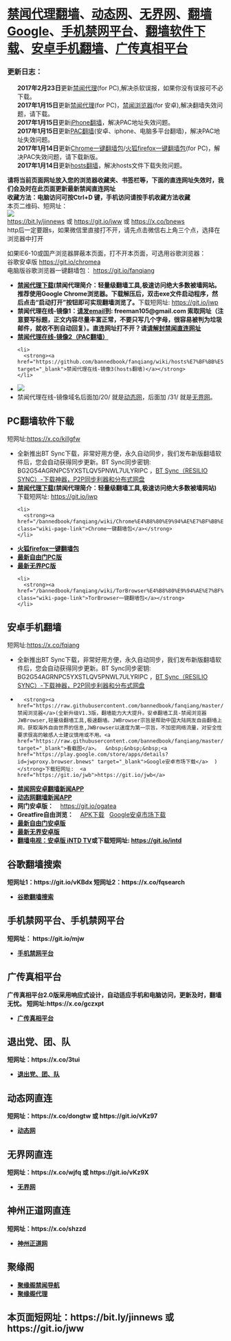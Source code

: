 <h1><a href="#jwproxy">禁闻代理翻墙</a>、<a href="#to-dtw">动态网</a>、<a href="#to-wjw">无界网</a>、<a href="#fqsearch">翻墙Google</a>、<a href="#mobilejinwang">手机禁网平台</a>、<a href="#fanqiangsoft">翻墙软件下载</a>、<a href="#androidfq">安卓手机翻墙</a>、<a href="#gczxpt">广传真相平台</a></h1> 

<h3>更新日志：</h3>
<ul class="task-list">
<li><strong>2017年2月23日</strong>更新<a href="https://github.com/killgfw/fg/raw/master/jw/jwd.zip">禁闻代理</a>(for PC),解决杀软误报，如果你没有误报可不必下载。</li>

<li><strong>2017年1月15日</strong>更新<a href="https://github.com/killgfw/fg/raw/master/jw/jwd.zip">禁闻代理</a>(for PC)，<a href="https://raw.githubusercontent.com/bannedbook/fanqiang/master/apk/JWBrowser.apk">禁闻浏览器</a>(for 安卓),解决翻墙失效问题，请下载。</li>

<li><strong>2017年1月15日</strong>更新<a href="https://github.com/bannedbook/fanqiang/wiki/iphone%E7%BF%BB%E5%A2%99">iPhone翻墙</a>，解决PAC地址失效问题。</li>

<li><strong>2017年1月15日</strong>更新<a href="/bannedbook/fanqiang/wiki/pacfq" class="wiki-page-link">PAC翻墙</a>(安卓、iphone、电脑多平台翻墙)，解决PAC地址失效问题。</li>

<li><strong>2017年1月14日</strong>更新<a href="/bannedbook/fanqiang/wiki/Chrome%E4%B8%80%E9%94%AE%E7%BF%BB%E5%A2%99%E5%8C%85">Chrome一键翻墙包</a>/<a href="/bannedbook/fanqiang/wiki/%E7%81%AB%E7%8B%90firefox%E4%B8%80%E9%94%AE%E7%BF%BB%E5%A2%99%E5%8C%85">火狐firefox一键翻墙包</a>(for PC)，解决PAC失效问题，请下载新版。</li>

<li><strong>2017年1月14日</strong>更新<a href="https://github.com/bannedbook/fanqiang/wiki/hosts%E7%BF%BB%E5%A2%99">hosts翻墙</a>，解决hosts文件下载失败问题。</li>
</ul>

<strong>请将当前页面网址放入您的浏览器收藏夹、书签栏等，下面的直连网址失效时，我们会及时在此页面更新最新禁闻直连网址 
<br>收藏方法：电脑访问可按Ctrl+D 键，手机访问请按手机收藏方法收藏</strong>
<br>本页二维码、短网址： <br>
<img src="https://raw.githubusercontent.com/bannedbook/fanqiang/master/jw/qr.jpg" /><br>
https://bit.ly/jinnews 或 https://git.io/jww 或 https://x.co/bnews<br>
http后一定要跟s，如果微信里直接打不开，请先点击微信右上角三个点，选择在浏览器中打开<br>

如果IE6-10或国产浏览器屏蔽本页面，打不开本页面，可选用谷歌浏览器：<br>
      谷歌安卓版
      <a href="https://raw.githubusercontent.com/ogate/up/master/chrome.apk">https://git.io/chromea</a><br>
      电脑版谷歌浏览器一键翻墙包：
      <a href="https://github.com/bannedbook/fanqiang/wiki/Chrome%E4%B8%80%E9%94%AE%E7%BF%BB%E5%A2%99%E5%8C%85">https://git.io/fanqiang</a>


<div class="boxed-group-inner wiki-auxiliary-content wiki-auxiliary-content-no-bg">
<a name="jwproxy"></a>
  <ul class="wiki-pages" data-filterable-for="wiki-pages-filter" data-filterable-type="substring">
<li>
      <strong><a href="https://github.com/killgfw/fg/raw/master/jw/jwd.zip">禁闻代理下载</a>(禁闻代理简介：轻量级翻墙工具,极速访问绝大多数被墙网站。推荐使用Google Chrome浏览器。下载解压后，双击exe文件启动程序，然后点击“启动打开”按钮即可实现翻墙浏览了。</strong>下载短网址:  <a href="https://git.io/jwp">https://git.io/jwp</a>
    </li>

  <li><a name="jwurl"></a>
      <strong>禁闻代理在线-镜像1：<a href="mailto:freeman105@gmail.com">请发email</a>到: freeman105@gmail.com 索取网址（注意要写标题，正文内容尽量丰富正常，不要只写几个字母，很容易被判为垃圾邮件，就收不到自动回复）。直连网址打不开？请<a href="https://github.com/bannedbook/fanqiang/blob/master/unlockurl/README.md" target="_blank">请解封禁闻直连网址</a></strong>
    </li> 
   <li>
      <strong><a href="https://github.com/bannedbook/fanqiang/wiki/pacfq" target="_blank">禁闻代理在线-镜像2（PAC翻墙）</a></strong>
    </li>     
    
    <li>
      <strong><a href="https://github.com/bannedbook/fanqiang/wiki/hosts%E7%BF%BB%E5%A2%99" target="_blank">禁闻代理在线-镜像3(hosts翻墙)</a></strong>
    </li> 

 

 <li>
  <img src="https://raw.githubusercontent.com/bannedbook/fanqiang/master/jw/jwproxy.jpg" />
    </li>
 <li>
     禁闻代理在线-镜像域名后面加/20/ 就是<a href="https://cs.cncn.eu.org/20/" target="_blank">动态网</a>，后面加 /31/ 就是<a href="https://cs.cncn.eu.org/31/" target="_blank">无界网</a>。
    </li>
 

  </ul>

</div>

<a name="fanqiangsoft"></a><h2>PC翻墙软件下载</h2>短网址:https://x.co/killgfw
<div class="boxed-group-inner wiki-auxiliary-content wiki-auxiliary-content-no-bg">
  <ul class="wiki-pages" data-filterable-for="wiki-pages-filter" data-filterable-type="substring">
  
<li>全新推出BT Sync下载，非常好用方便，永久自动同步，我们发布新版翻墙软件后，您会自动获得同步更新。BT Sync同步密钥: BG2G54AGRNPC5YXSTLQV5PNWL7ULYRIPC  ，<a target="_blank" href="https://github.com/bannedbook/fanqiang/blob/master/RESILIO-SYNC/readme.md">BT Sync（RESILIO SYNC）-下载神器，P2P同步利器和分布式网盘</a></li>

<li>
      <strong><a href="https://github.com/killgfw/fg/raw/master/jw/jwd.zip">禁闻代理下载</a>(禁闻代理简介：轻量级翻墙工具,极速访问绝大多数被墙网站) </strong>下载短网址:  <a href="https://git.io/jwp">https://git.io/jwp</a>
    </li>

 
    <li>
      <strong><a href="/bannedbook/fanqiang/wiki/Chrome%E4%B8%80%E9%94%AE%E7%BF%BB%E5%A2%99%E5%8C%85" class="wiki-page-link">Chrome一键翻墙包</a></strong>
    </li>

<li>
      <strong><a href="/bannedbook/fanqiang/wiki/%E7%81%AB%E7%8B%90firefox%E4%B8%80%E9%94%AE%E7%BF%BB%E5%A2%99%E5%8C%85" class="wiki-page-link">火狐firefox一键翻墙包</a></strong> 
    </li>  


  
 <li>
      <strong><a href="https://git.io/fgt" target="_blank">最新自由门PC版</a></strong> 
    </li> 


 <li>
      <strong><a href="https://git.io/wj" target="_blank">最新无界PC版</a></strong> 
    </li> 



    <li>
      <strong><a href="/bannedbook/fanqiang/wiki/TorBrowser%E4%B8%80%E9%94%AE%E7%BF%BB%E5%A2%99%E5%8C%85" class="wiki-page-link">TorBrowser一键翻墙包</a></strong> 
    </li>

  </ul>
</div>

<a name="androidfq"></a><h2>安卓手机翻墙</h2>短网址:https://x.co/fqiang
<div class="boxed-group-inner wiki-auxiliary-content wiki-auxiliary-content-no-bg">
  <ul class="wiki-pages" data-filterable-for="wiki-pages-filter" data-filterable-type="substring">

<li>全新推出BT Sync下载，非常好用方便，永久自动同步，我们发布新版翻墙软件后，您会自动获得同步更新。BT Sync同步密钥: BG2G54AGRNPC5YXSTLQV5PNWL7ULYRIPC  ，<a target="_blank" href="https://github.com/bannedbook/fanqiang/blob/master/RESILIO-SYNC/readme.md">BT Sync（RESILIO SYNC）-下载神器，P2P同步利器和分布式网盘</a></li>

<li>

      <strong><a href="https://raw.githubusercontent.com/bannedbook/fanqiang/master/apk/JWBrowser.apk">禁闻浏览器</a>(全新升级V1.3版，翻墙能力大大提升。安卓翻墙工具-禁闻浏览器 JWBrowser,轻量级翻墙工具,极速翻墙。JWBrowser宗旨是帮助中国大陆网友自由翻墙上网，获取海外自由世界的信息,JWBrowser以速度为第一宗旨，不加密网络流量，对安全性要求很高的敏感人士建议慎用或不用。<a href="https://raw.githubusercontent.com/bannedbook/fanqiang/master/apk/JWBrowser.jpg" target="_blank">看截图</a>。  &nbsp;&nbsp;&nbsp;<a href="https://play.google.com/store/apps/details?id=jwproxy.browser.bnews" target="_blank">Google安卓市场下载</a>  ) </strong>下载短网址:  <a href="https://git.io/jwb">https://git.io/jwb</a>

</li>

 <li>
      <strong><a href="https://github.com/bannedbook/fanqiang/wiki/%E7%A6%81%E9%97%BB%E7%BD%91%E5%AE%89%E5%8D%93%E7%BF%BB%E5%A2%99%E6%96%B0%E9%97%BBAPP" class="wiki-page-link">禁闻网安卓翻墙新闻APP</a></strong>
    </li>   
    

 <li>
      <strong><a href="https://github.com/bannedbook/fanqiang/wiki/%E5%8A%A8%E6%80%81%E7%BD%91%E6%96%B0%E9%97%BB-%E5%8A%A8%E6%80%81%E7%BD%91%E7%BF%BB%E5%A2%99-%E5%AE%89%E5%8D%93%E5%BA%94%E7%94%A8" class="wiki-page-link">动态网翻墙新闻APP</a></strong> 
    </li>     

 <li>
      <strong>网门安卓版：</strong> &nbsp;&nbsp;&nbsp;<a href="https://git.io/ogatea">https://git.io/ogatea</a>
    </li> 
 <li>
      <strong>Greatfire自由浏览：</strong> &nbsp;&nbsp;&nbsp;<a href="https://github.com/greatfire/z/raw/master/FreeBrowser.apk">APK下载</a>&nbsp;&nbsp;&nbsp;<a href="https://play.google.com/store/apps/details?id=org.greatfire.freebrowser&hl=zh-CN">Google安卓市场下载</a>
    </li> 

 <li>
      <strong><a href="https://git.io/fgma" target="_blank">最新自由门安卓版</a></strong> 
    </li> 
 <li>
      <strong><a href="https://git.io/2S1IBQ" target="_blank">最新无界安卓版</a></strong>
    </li> 


<li>
      <strong><a href="https://github.com/bannedbook/fanqiang/raw/master/apk/iNTD_TV.apk">翻墙电视：安卓版 iNTD TV</a>或下载短网址:  <a href="https://git.io/intd">https://git.io/intd</a>

</li>


  </ul>
</div>

<h2>谷歌翻墙搜索</h2><a name="fqsearch"></a>短网址1：https://git.io/vKBdx  短网址2：https://x.co/fqsearch
<div class="boxed-group-inner wiki-auxiliary-content wiki-auxiliary-content-no-bg">
  <ul class="wiki-pages" data-filterable-for="wiki-pages-filter" data-filterable-type="substring">
    <li>
      <strong><a href="https://cs.cncn.eu.org/91/" class="wiki-page-link" target="_blank">谷歌翻墙搜索</a></strong>
    </li>
  </ul>
</div>

<h2>手机禁网平台、手机禁网平台</h2><a name="mobilejinwang"></a> 短网址： https://git.io/mjw
<div class="boxed-group-inner wiki-auxiliary-content wiki-auxiliary-content-no-bg">
  <ul class="wiki-pages" data-filterable-for="wiki-pages-filter" data-filterable-type="substring">
    <li>
      <strong><a href="https://cs.cncn.eu.org/1/" target="_blank">手机禁网平台</a></strong>
    </li>
  </ul>
</div>

<h2>广传真相平台</h2><a name="gczxpt"></a>
<div class="boxed-group-inner wiki-auxiliary-content wiki-auxiliary-content-no-bg">
广传真相平台2.0版采用响应式设计，自动适应手机和电脑访问，更新及时，翻墙无忧。 短网址:https://x.co/gczxpt
  <ul class="wiki-pages" data-filterable-for="wiki-pages-filter" data-filterable-type="substring">
    <li>
      <strong><a href="https://cs.cncn.eu.org/gczx.html" class="wiki-page-link" target="_blank">广传真相平台</a></strong>
    </li>
  </ul>
</div>

<h2>退出党、团、队</h2><a name="3tui"></a>短网址：https://x.co/3tui
<div class="boxed-group-inner wiki-auxiliary-content wiki-auxiliary-content-no-bg">
  <ul class="wiki-pages" data-filterable-for="wiki-pages-filter" data-filterable-type="substring">
    <li>
      <strong><a href="https://cs.cncn.eu.org/98/" class="wiki-page-link" target="_blank">退出党、团、队</a></strong>
    </li>
  </ul>
</div>

<h2>动态网直连</h2><a name="to-dtw"></a> 短网址：https://x.co/dongtw 或 https://git.io/vKz97
<div class="boxed-group-inner wiki-auxiliary-content wiki-auxiliary-content-no-bg">
  <ul class="wiki-pages" data-filterable-for="wiki-pages-filter" data-filterable-type="substring">
    <li>
      <strong><a href="https://cs.cncn.eu.org/20/" class="wiki-page-link" target="_blank">动态网</a></strong>
    </li>
  </ul>
</div>

<h2>无界网直连</h2><a name="to-wjw"></a>短网址：https://x.co/wjfq 或 https://git.io/vKz9X
<div class="boxed-group-inner wiki-auxiliary-content wiki-auxiliary-content-no-bg">
  <ul class="wiki-pages" data-filterable-for="wiki-pages-filter" data-filterable-type="substring">
    <li>
      <strong><a href="https://cs.cncn.eu.org/31/" class="wiki-page-link" target="_blank">无界网</a></strong>
    </li>

  </ul>
</div>

<h2>神州正道网直连</h2><a name="toszzd"></a> 短网址：https://x.co/shzzd
<div class="boxed-group-inner wiki-auxiliary-content wiki-auxiliary-content-no-bg">
  <ul class="wiki-pages" data-filterable-for="wiki-pages-filter" data-filterable-type="substring">
    <li>
      <strong><a href="https://cs.cncn.eu.org/18/" class="wiki-page-link" target="_blank">神州正道网</a></strong>
    </li>
  </ul>
</div>

<h2>聚缘阁</h2><a name="to-juyuange"></a>
<div class="boxed-group-inner wiki-auxiliary-content wiki-auxiliary-content-no-bg">
  <ul class="wiki-pages" data-filterable-for="wiki-pages-filter" data-filterable-type="substring">
    <li>
      <strong><a href="https://cs.cncn.eu.org/jygjw.php" class="wiki-page-link" target="_blank">聚缘阁禁闻导航</a></strong>
    </li>



 <li><strong><a href="https://cs.cncn.eu.org/jygdl.php" class="wiki-page-link" target="_blank">聚缘阁代理</a></strong>
    </li>
  </ul>
</div>

<h2>
本页面短网址：https://bit.ly/jinnews 或 https://git.io/jww
</h2>

